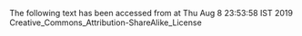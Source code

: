 The following text has been accessed from at Thu Aug 8 23:53:58 IST 2019
Creative_Commons_Attribution-ShareAlike_License
